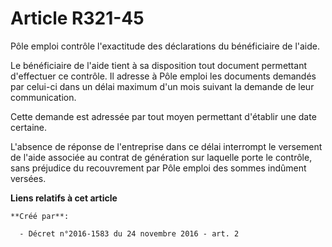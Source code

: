 # Article R321-45

Pôle emploi contrôle l'exactitude des déclarations du bénéficiaire de l'aide.

Le bénéficiaire de l'aide tient à sa disposition tout document permettant d'effectuer ce contrôle. Il adresse à Pôle emploi
les documents demandés par celui-ci dans un délai maximum d'un mois suivant la demande de leur communication.

Cette demande est adressée par tout moyen permettant d'établir une date certaine.

L'absence de réponse de l'entreprise dans ce délai interrompt le versement de l'aide associée au contrat de génération sur
laquelle porte le contrôle, sans préjudice du recouvrement par Pôle emploi des sommes indûment versées.

**Liens relatifs à cet article**

	**Créé par**:

	  - Décret n°2016-1583 du 24 novembre 2016 - art. 2
